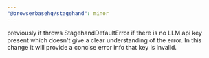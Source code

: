 ```yaml
---
"@browserbasehq/stagehand": minor
---
```


previously it throws StagehandDefaultError if there is no LLM api key present which doesn't give a clear understanding of the error. In this change it will provide a concise error info that key is invalid.
